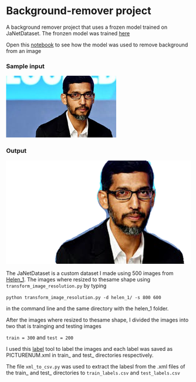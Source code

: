 # Background-remover project

A background remover project that uses a frozen model trained on JaNetDataset. The fronzen model was trained [here](https://colab.research.google.com/drive/105ESRoQXROdjkJkcWPoU4RwAAmOhtJ3G)<p></p>

Open this [notebook](https://github.com/Mbah-Javis/Background-remover/blob/master/Background%20Removal.ipynb) to see how the model was used to remove background from an image
<h3>Sample input</h3>

![](https://github.com/Mbah-Javis/Background-remover/blob/master/IMG_0031.JPG)

<h3>Output</h3>

![](https://github.com/Mbah-Javis/Background-remover/blob/master/output/IMG_0031.png)

<p></p>
<p></p>

The JaNetDataset is a custom dataset I made using 500 images from [Helen_1](http://www.ifp.illinois.edu/~vuongle2/helen/data/helen_1.zip). The images where resized to thesame shape using `transform_image_resolution.py` by typing  <p></p>
```python transform_image_resolution.py -d helen_1/ -s 800 600``` 
<p></p>
in the command line and the same directory with the helen_1 folder. 
<p>After the images where resized to thesame shape, I divided the images into two that is trainging and testing images</p>

`train = 300` and `test = 200` 

<p></p>

I used this [label](https://github.com/tzutalin/labelImg) tool to label the images and each label was saved as PICTURENUM.xml in train_ and test_ directories respectively. 
<p></p>

The file `xml_to_csv.py` was used to extract the labesl from the .xml files of the train_ and test_ directories to `train_labels.csv` and `test_labels.csv`  
